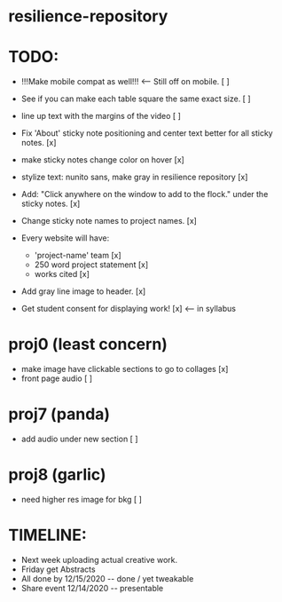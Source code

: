 # resilience-repository

TODO:
=====

- !!!Make mobile compat as well!!! <-- Still off on mobile. [ ]
- See if you can make each table square the same exact size. [ ]
- line up text with the margins of the video [ ]   
- Fix 'About' sticky note positioning and center text better for all sticky notes. [x]

- make sticky notes change color on hover [x]
- stylize text: nunito sans, make gray in resilience repository [x]
- Add: "Click anywhere on the window to add to the flock." under the sticky notes. [x]
- Change sticky note names to project names. [x]
- Every website will have:
	- 'project-name' team [x]
	- 250 word project statement [x]
	- works cited [x]
- Add gray line image to header. [x]

* Get student consent for displaying work! [x] <-- in syllabus

proj0 (least concern)
=====
- make image have clickable sections to go to collages [x]
- front page audio [ ]

proj7 (panda)
=====
- add audio under new section [ ]

proj8 (garlic)
=====
- need higher res image for bkg [ ]

TIMELINE:
=========

- Next week uploading actual creative work.
- Friday get Abstracts
- All done by 12/15/2020 -- done / yet tweakable
- Share event 12/14/2020 -- presentable 
